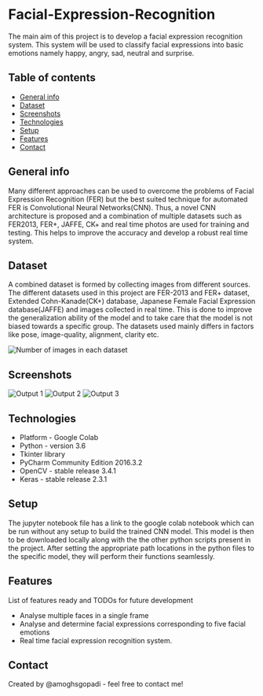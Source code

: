 # Facial-Expression-Recognition
The main aim of this project is to develop a facial expression recognition system. This system will be used to classify facial expressions into basic emotions namely happy, angry, sad, neutral and surprise.

## Table of contents
* [General info](#general-info)
* [Dataset](#dataset)
* [Screenshots](#screenshots)
* [Technologies](#technologies)
* [Setup](#setup)
* [Features](#features)
* [Contact](#contact)

## General info
Many different approaches can be used to overcome the problems of Facial Expression Recognition (FER) but the best suited technique for automated FER is Convolutional Neural Networks(CNN). Thus, a novel CNN architecture is proposed and a combination of multiple datasets such as FER2013, FER+, JAFFE, CK+ and real time photos are used for training and testing. This helps to improve the accuracy and develop a robust real time system.

## Dataset
A combined dataset is formed by collecting images from different sources. The different datasets used in this project are FER-2013 and FER+ dataset, Extended
Cohn-Kanade(CK+) database, Japanese Female Facial Expression database(JAFFE) and images collected in real time. This is done to improve the generalization ability of the model and to take care that the model is not biased towards a specific group. The datasets used mainly differs in factors like pose, image-quality, alignment, clarity etc.

![Number of images in each dataset](https://user-images.githubusercontent.com/23340235/109894984-78f1c480-7cb4-11eb-9089-a69ae797b44a.png)

## Screenshots
![Output 1](https://user-images.githubusercontent.com/23340235/109895781-d63a4580-7cb5-11eb-9434-c43b57a3d302.png)
![Output 2](https://user-images.githubusercontent.com/23340235/109895809-e520f800-7cb5-11eb-8c40-cfdf9ef80a0a.png)
![Output 3](https://user-images.githubusercontent.com/23340235/109896924-d76c7200-7cb7-11eb-8982-a057e4d3fff6.png)


## Technologies
* Platform - Google Colab
* Python - version 3.6
* Tkinter library
* PyCharm Community Edition 2016.3.2
* OpenCV - stable release 3.4.1
* Keras - stable release 2.3.1

## Setup
The jupyter notebook file has a link to the google colab notebook which can be run without any setup to build the trained CNN model. This model is then to be downloaded locally along with the the other python scripts present in the project. After setting the appropriate path locations in the python files to the specific model, they will perform their functions seamlessly.

## Features
List of features ready and TODOs for future development
* Analyse multiple faces in a single frame
* Analyse and determine facial expressions corresponding to five facial emotions
* Real time facial expression recognition system.

## Contact
Created by @amoghsgopadi - feel free to contact me!
